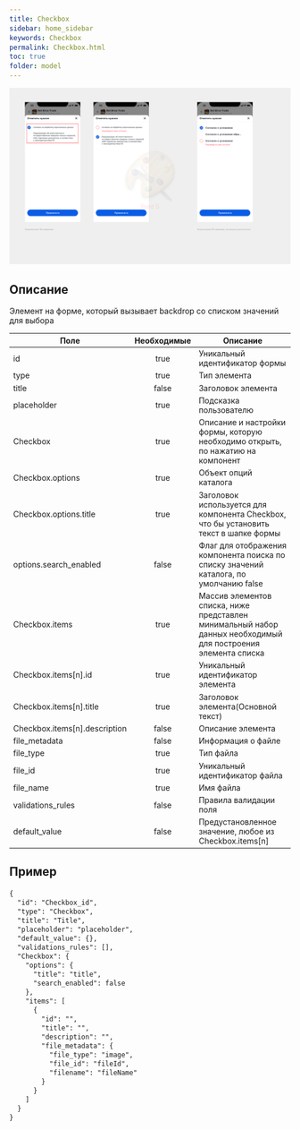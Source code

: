 ```yaml
---
title: Checkbox
sidebar: home_sidebar
keywords: Checkbox
permalink: Checkbox.html
toc: true
folder: model
---
```


![Checkbox](../../images/checkboxiOS.png "Checkbox")

## Описание
Элемент на форме, который вызывает backdrop со списком значений для выбора

| Поле  | Необходимые  | Описание
|---|:---:|---|
| id | true | Уникальный идентификатор формы  |
| type  | true |  Тип элемента |
| title  | false |  Заголовок элемента |
| placeholder  | true |  Подсказка пользователю |
| Checkbox  | true |  Описание и настройки формы, которую необходимо открыть, по нажатию на компонент |
| Checkbox.options  | true |  Объект опций каталога |
| Checkbox.options.title  | true |  Заголовок используется для компонента Checkbox, что бы установить текст в шапке формы |
| options.search_enabled  | false |  Флаг для отображения компонента поиска по списку значений каталога, по умолчанию false |
| Checkbox.items  | true |  Массив элементов списка, ниже представлен минимальный набор данных необходимый для построения элемента списка |
| Checkbox.items[n].id  | true |  Уникальный идентификатор элемента |
| Checkbox.items[n].title  | true |  Заголовок элемента(Основной текст) |
| Checkbox.items[n].description  | false |  Описание элемента |
| file_metadata  | false |  Информация о файле |
| file_type  | true |  Тип файла |
| file_id  | true |   Уникальный идентификатор файла |
| file_name  | true |  Имя файла |
| validations_rules  | false |  Правила валидации поля |
| default_value  | false |  Предустановленное значение, любое из Checkbox.items[n] |

## Пример
```
{
  "id": "Checkbox_id",
  "type": "Checkbox",
  "title": "Title",
  "placeholder": "placeholder",
  "default_value": {},
  "validations_rules": [],
  "Checkbox": {
    "options": {
      "title": "title",
      "search_enabled": false
    },
    "items": [
      {
        "id": "",
        "title": "",
        "description": "",
        "file_metadata": {
          "file_type": "image",
          "file_id": "fileId",
          "filename": "fileName"
        }
      }
    ]
  }
}
```
